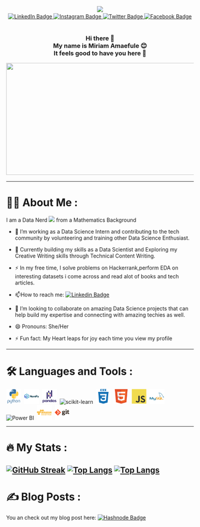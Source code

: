 <div id="header" align="center">
  
  <img src="https://media.giphy.com/media/NgurY1o4z080Jfoyzw/giphy.gif" width="100"/>
  <div id="badges">
  <a href="https://www.linkedin.com/in/miriam-amaefule-b82534179/">
    <img src="https://img.shields.io/badge/LinkedIn-azureblue?style=for-the-badge&logo=linkedin&logoColor=white" alt="LinkedIn Badge"/>
  </a>
  <a href="https://www.instagram.com/datagirl_astrid/">
    <img src="https://img.shields.io/badge/Instagram-pink?style=for-the-badge&logo=instagram&logoColor=white" alt="Instagram Badge"/>
  </a>
  <a href="https://twitter.com/De_DataGirl">
    <img src="https://img.shields.io/badge/Twitter-blue?style=for-the-badge&logo=twitter&logoColor=white" alt="Twitter Badge"/>
  </a>
  <a href="https://m.facebook.com/Tenacious.Miriam">
    <img src="https://img.shields.io/badge/FaceBook-darkblue?style=for-the-badge&logo=facebook&logoColor=white" alt="Facebook Badge"/>
  </a>
</div>
  
  <img src="https://komarev.com/ghpvc/?username=Mihryam&style=flat-square&color=blue" alt=""/>
  
  ### Hi there 👋 <br> My name is Miriam Amaefule 😊 <br> It feels good to have you here 🤗
  
</div>

<div align="center">
  <img src="https://cdn.wallpapersafari.com/74/67/G0vIpR.gif" width="600" height="300"/>
</div>

---

# :woman_technologist: About Me :

I am a Data Nerd <img src="https://media.giphy.com/media/WUlplcMpOCEmTGBtBW/giphy.gif" width="30"> from a Mathematics Background

- :telescope: I’m working as a Data Science Intern and contributing to the tech community by volunteering and training other Data Science Enthusiast.

- :seedling: Currently building my skills as a Data Scientist and Exploring my Creative Writing skills through Technical Content Writing.

- :zap: In my free time, I solve problems on Hackerrank,perform EDA on interesting datasets i come across and read alot of books and tech articles.

- :mailbox:How to reach me: [![Linkedin Badge](https://img.shields.io/badge/-miriam-blue?style=flat&logo=Linkedin&logoColor=white)](https://www.linkedin.com/in/miriam-amaefule-b82534179/)

- 👯 I’m looking to collaborate on amazing Data Science projects that can help build my expertise and connecting with amazing techies as well.

- 😄 Pronouns: She/Her

- ⚡ Fun fact: My Heart leaps for joy each time you view my profile

---


# :hammer_and_wrench: Languages and Tools :                                                                                                                                               
<div>
  <img src="https://github.com/devicons/devicon/blob/master/icons/python/python-original-wordmark.svg" title="Python" alt="Python" width="40" height="40"/>&nbsp;
  <img src="https://github.com/devicons/devicon/blob/master/icons/numpy/numpy-original-wordmark.svg" title="Numpy" alt="Numpy" width="40" height="40"/>&nbsp;
  <img src="https://github.com/devicons/devicon/blob/master/icons/pandas/pandas-original-wordmark.svg" title="Pandas" alt="Pandas" width="40" height="40"/>&nbsp;
  <img src="https://github.com/devicons/devicon/blob/master/icons/scikit-learn/scikit-learn-original.svg" title="scikit-learn" alt="scikit-learn"" width="40" height="40"/>&nbsp;
  <img src="https://github.com/devicons/devicon/blob/master/icons/css3/css3-plain-wordmark.svg"  title="CSS3" alt="CSS" width="40" height="40"/>&nbsp;
  <img src="https://github.com/devicons/devicon/blob/master/icons/html5/html5-original.svg" title="HTML5" alt="HTML" width="40" height="40"/>&nbsp;
  <img src="https://github.com/devicons/devicon/blob/master/icons/javascript/javascript-original.svg" title="JavaScript" alt="JavaScript" width="40" height="40"/>&nbsp;
  <img src="https://github.com/devicons/devicon/blob/master/icons/mysql/mysql-original-wordmark.svg" title="SQL"  alt="SQL" width="40" height="40"/>&nbsp;
  <img src="https://github.com/devicons/devicon/blob/master/icons/mspowerbi/mspowerbi-original-wordmark.svg" title="MsPower BI" alt="Power BI" width="40" height="40"/>&nbsp;
  <img src="https://github.com/devicons/devicon/blob/master/icons/amazonwebservices/amazonwebservices-plain-wordmark.svg" title="AWS" alt="AWS" width="40" height="40"/>&nbsp;
  <img src="https://github.com/devicons/devicon/blob/master/icons/git/git-original-wordmark.svg" title="Git" **alt="Git" width="40" height="40"/>&nbsp;
<div/>
  
---

# :fire: My Stats :                                                                                                                             
[![GitHub Streak](http://github-readme-streak-stats.herokuapp.com?user=Mihryam&theme=dark&date_format=M%20j%5B%2C%20Y%5D)](https://git.io/streak-stats)
[![Top Langs](https://github-readme-stats.vercel.app/api/top-langs/?username=Mihryam)](https://github.com/Mihryam/github-readme-stats) 
[![Top Langs](https://github-readme-stats.vercel.app/api/top-langs/?username=Mihryam&layout=compact&theme=vision-friendly-dark)](https://github.com/Mihryam/github-readme-stats)  
---

# :writing_hand: Blog Posts :
You an check out my blog post here:  [![Hashnode Badge](https://img.shields.io/badge/-miriam-blue?style=flat&logo=Hashnode&logoColor=white)](https://miriam.hashnode.dev/)  
                                                                                                                                                                                                                                                                                      
